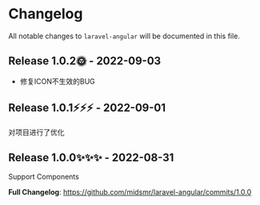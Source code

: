# Changelog

All notable changes to `laravel-angular` will be documented in this file.

## Release 1.0.2🌞 - 2022-09-03

- 修复ICON不生效的BUG

## Release 1.0.1⚡️⚡️⚡️ - 2022-09-01

对项目进行了优化

## Release 1.0.0✨✨✨ - 2022-08-31

Support Components

**Full Changelog**: https://github.com/midsmr/laravel-angular/commits/1.0.0
